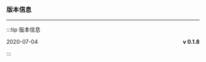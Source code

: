 ### 版本信息
---
:::tip 版本信息
<p class="logs-version-item">
    <span>2020-07-04</span>
    <b>v 0.1.8</b>
</p> 
:::

<style>
    .logs-version-item{
        display: flex;
        justify-content: space-between;
    }
</style>  